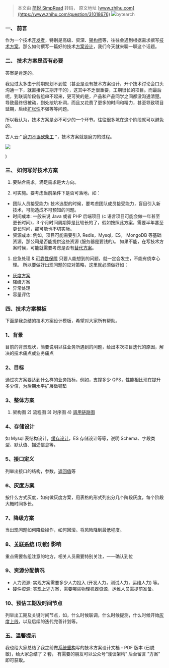 > 本文由 [简悦 SimpRead](http://ksria.com/simpread/) 转码， 原文地址 [www.zhihu.com](https://www.zhihu.com/question/31018676) ![](https://picx.zhimg.com/v2-abed1a8c04700ba7d72b45195223e0ff_l.jpg?source=1def8aca)bytearch

### **一、 前言**

作为一个技术[开发者](https://www.zhihu.com/search?q=%E5%BC%80%E5%8F%91%E8%80%85&search_source=Entity&hybrid_search_source=Entity&hybrid_search_extra=%7B%22sourceType%22%3A%22answer%22%2C%22sourceId%22%3A2342360990%7D)，特别是高级、资深、[架构师](https://www.zhihu.com/search?q=%E6%9E%B6%E6%9E%84%E5%B8%88&search_source=Entity&hybrid_search_source=Entity&hybrid_search_extra=%7B%22sourceType%22%3A%22answer%22%2C%22sourceId%22%3A2342360990%7D)等，往往会遇到根据需求撰写[技术方案](https://www.zhihu.com/search?q=%E6%8A%80%E6%9C%AF%E6%96%B9%E6%A1%88&search_source=Entity&hybrid_search_source=Entity&hybrid_search_extra=%7B%22sourceType%22%3A%22answer%22%2C%22sourceId%22%3A2342360990%7D)。那么如何撰写一篇好的技术[方案设计](https://www.zhihu.com/search?q=%E6%96%B9%E6%A1%88%E8%AE%BE%E8%AE%A1&search_source=Entity&hybrid_search_source=Entity&hybrid_search_extra=%7B%22sourceType%22%3A%22answer%22%2C%22sourceId%22%3A2342360990%7D)，我们今天就来聊一聊这个话题。

### **二、 技术方案是否有必要**

答案是肯定的。

我见过太多由于前期规划不到位（甚至是没有技术方案设计，开个技术讨论会口头沟通一下，就直接评工期开干的），这其中不乏很重要，工期很长的项目。而最后呢，到联调阶段各组串不起来，更可笑的是，产品和产品同学之间都没沟通清楚。导致最终很被动，到处挖坑补洞，而且又花费了更多的时间和精力，甚至导致项目延期，后续[扩张性](https://www.zhihu.com/search?q=%E6%89%A9%E5%BC%A0%E6%80%A7&search_source=Entity&hybrid_search_source=Entity&hybrid_search_extra=%7B%22sourceType%22%3A%22answer%22%2C%22sourceId%22%3A2342360990%7D)不强等等问题。

所以我认为，技术方案是必不可少的一个环节。往往很多坑在这个阶段就可以避免的。

古人云:" [磨刀不误砍柴工](https://www.zhihu.com/search?q=%E7%A3%A8%E5%88%80%E4%B8%8D%E8%AF%AF%E7%A0%8D%E6%9F%B4%E5%B7%A5&search_source=Entity&hybrid_search_source=Entity&hybrid_search_extra=%7B%22sourceType%22%3A%22answer%22%2C%22sourceId%22%3A2342360990%7D) "，技术方案就是磨刀的过程。

![](https://picx.zhimg.com/v2-1a1084b08a358d51c6d17227b37bb255_r.jpg?source=1def8aca)

)

### **三、 如何写好技术方案**

1.  要贴合需求，满足需求是大方向。  
    
2.  可实施。要考虑当前条件下是否可落地，如：  
    

*   团队人员接受能力: 技术选型的时候，要考虑团队成员接受能力，盲目引入新技术，可能造成不可预知的问题。
*   时间成本: 一般来说 Java 或者 PHP 后端项目 (c 语言项目可能会做一年甚至更长时间)，3 个月时间周期算是比较长的了，假如按照此方案，需要半年甚至更长时间，那可能也不切实际。
*   资源成本: 例如，项目可能需要引入 Redis，Mysql，ES， MongoDB 等基础资源，那公司是否能提供这些资源 (服务器是要钱的)。 如果不能，在写技术方案时候，可能就需要考虑是否有[替代方案](https://www.zhihu.com/search?q=%E6%9B%BF%E4%BB%A3%E6%96%B9%E6%A1%88&search_source=Entity&hybrid_search_source=Entity&hybrid_search_extra=%7B%22sourceType%22%3A%22answer%22%2C%22sourceId%22%3A2342360990%7D)。

1.  应急处理 & [可靠性保障](https://www.zhihu.com/search?q=%E5%8F%AF%E9%9D%A0%E6%80%A7%E4%BF%9D%E9%9A%9C&search_source=Entity&hybrid_search_source=Entity&hybrid_search_extra=%7B%22sourceType%22%3A%22answer%22%2C%22sourceId%22%3A2342360990%7D) 只要人能想到的问题，就一定会发生，不能有侥幸心理。 所以要做好出现问题的应对策略，这里就必须做好如：  
    

*   [灰度方案](https://www.zhihu.com/search?q=%E7%81%B0%E5%BA%A6%E6%96%B9%E6%A1%88&search_source=Entity&hybrid_search_source=Entity&hybrid_search_extra=%7B%22sourceType%22%3A%22answer%22%2C%22sourceId%22%3A2342360990%7D)
*   降级方案
*   异常处理
*   容量评估

### **四、技术方案模板**

下面是我总结的技术方案设计模板，希望对大家所有帮助。

### **1、背景**

目前的背景现状，简要说明以往业务所遇到的问题，给出本次项目迭代的原因，解决的技术痛点或业务痛点

### **2、目标**

通过次方案要达到什么样的业务指标，例如，支撑多少 QPS，性能相比现在提升多少倍，为后期水平扩展做铺垫

### **3、整体方案**

1) 架构图 2) 流程图 3) 时序图 4) [调用链路图](https://www.zhihu.com/search?q=%E8%B0%83%E7%94%A8%E9%93%BE%E8%B7%AF%E5%9B%BE&search_source=Entity&hybrid_search_source=Entity&hybrid_search_extra=%7B%22sourceType%22%3A%22answer%22%2C%22sourceId%22%3A2342360990%7D)

### **4、存储设计**

如 Mysql 表结构设计，[缓存设计](https://www.zhihu.com/search?q=%E7%BC%93%E5%AD%98%E8%AE%BE%E8%AE%A1&search_source=Entity&hybrid_search_source=Entity&hybrid_search_extra=%7B%22sourceType%22%3A%22answer%22%2C%22sourceId%22%3A2342360990%7D)，ES 存储设计等等，说明 Schema、字段类型、默认值、描述信息等。

### **5、接口定义**

列举出接口的结构，参数，[返回值](https://www.zhihu.com/search?q=%E8%BF%94%E5%9B%9E%E5%80%BC&search_source=Entity&hybrid_search_source=Entity&hybrid_search_extra=%7B%22sourceType%22%3A%22answer%22%2C%22sourceId%22%3A2342360990%7D)等

### **6、灰度方案**

按什么方式灰度，如何做灰度方案，用表格的形式列出分几个阶段灰度，每个阶段大概时间多长。

### **7、降级方案**

当出现问题如何降级操作，如何回滚。将风险降到最低程度。

### **8、[关联系统](https://www.zhihu.com/search?q=%E5%85%B3%E8%81%94%E7%B3%BB%E7%BB%9F&search_source=Entity&hybrid_search_source=Entity&hybrid_search_extra=%7B%22sourceType%22%3A%22answer%22%2C%22sourceId%22%3A2342360990%7D) (功能) 影响**

重点需要各组注意的地方，相关人员需要特别关注，一一确认到位

### **9、资源分配情况**

*   人力资源: 实现方案需要多少人力投入 (开发人力，测试人力，运维人力) 等。
*   硬件资源: 实现上述方案，需要哪些物理机器资源，运维人员需提前准备。

### **10、预估工期及时间节点**

列举出工期及关键时间节点，如，什么时候联调，什么时候提测，什么时候开始[灰度上线](https://www.zhihu.com/search?q=%E7%81%B0%E5%BA%A6%E4%B8%8A%E7%BA%BF&search_source=Entity&hybrid_search_source=Entity&hybrid_search_extra=%7B%22sourceType%22%3A%22answer%22%2C%22sourceId%22%3A2342360990%7D)，以及后续的迭代完善计划等。

### **五、温馨提示**

我也给大家总结了我之前做[系统重构](https://www.zhihu.com/search?q=%E7%B3%BB%E7%BB%9F%E9%87%8D%E6%9E%84&search_source=Entity&hybrid_search_source=Entity&hybrid_search_extra=%7B%22sourceType%22%3A%22answer%22%2C%22sourceId%22%3A2342360990%7D)写的技术方案设计文档 - PDF 版本 (已脱敏)，给大家总结了 2 套， 有需要的朋友可以公众号“浅谈架构” 后台留言 "方案" 即可获取。